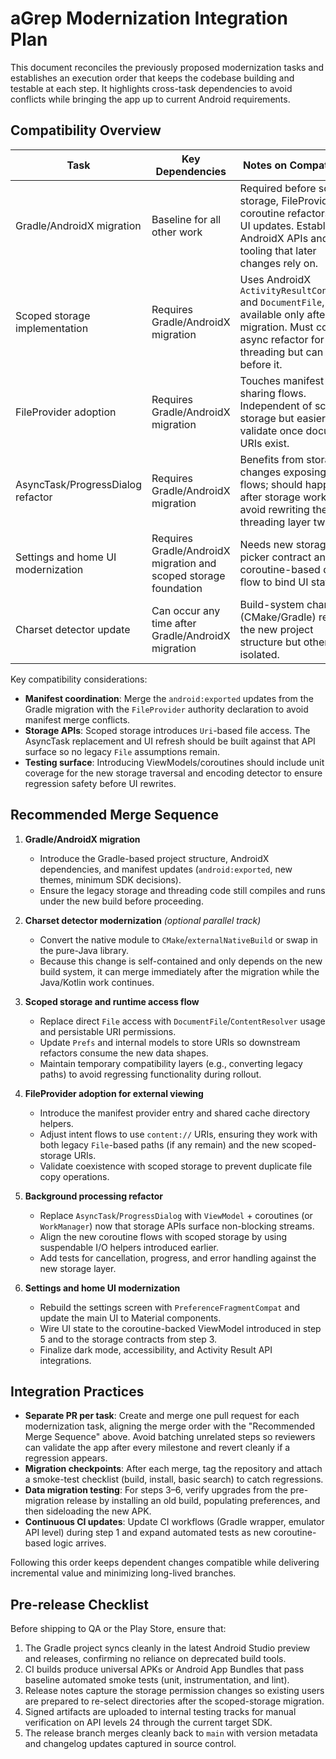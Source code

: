 # aGrep Modernization Integration Plan

This document reconciles the previously proposed modernization tasks and
establishes an execution order that keeps the codebase building and testable at
each step. It highlights cross-task dependencies to avoid conflicts while
bringing the app up to current Android requirements.

## Compatibility Overview

| Task | Key Dependencies | Notes on Compatibility |
| ---- | ---------------- | ---------------------- |
| Gradle/AndroidX migration | Baseline for all other work | Required before scoped storage, FileProvider, coroutine refactors, or UI updates. Establishes AndroidX APIs and build tooling that later changes rely on. |
| Scoped storage implementation | Requires Gradle/AndroidX migration | Uses AndroidX `ActivityResultContracts` and `DocumentFile`, available only after the migration. Must consider async refactor for clean threading but can land before it. |
| FileProvider adoption | Requires Gradle/AndroidX migration | Touches manifest and sharing flows. Independent of scoped storage but easier to validate once document URIs exist. |
| AsyncTask/ProgressDialog refactor | Requires Gradle/AndroidX migration | Benefits from storage changes exposing async flows; should happen after storage work to avoid rewriting the threading layer twice. |
| Settings and home UI modernization | Requires Gradle/AndroidX migration and scoped storage foundation | Needs new storage picker contract and coroutine-based data flow to bind UI state. |
| Charset detector update | Can occur any time after Gradle/AndroidX migration | Build-system changes (CMake/Gradle) rely on the new project structure but otherwise isolated. |

Key compatibility considerations:

* **Manifest coordination**: Merge the `android:exported` updates from the
  Gradle migration with the `FileProvider` authority declaration to avoid
  manifest merge conflicts.
* **Storage APIs**: Scoped storage introduces `Uri`-based file access. The
  AsyncTask replacement and UI refresh should be built against that API surface
  so no legacy `File` assumptions remain.
* **Testing surface**: Introducing ViewModels/coroutines should include unit
  coverage for the new storage traversal and encoding detector to ensure
  regression safety before UI rewrites.

## Recommended Merge Sequence

1. **Gradle/AndroidX migration**
   * Introduce the Gradle-based project structure, AndroidX dependencies, and
     manifest updates (`android:exported`, new themes, minimum SDK decisions).
   * Ensure the legacy storage and threading code still compiles and runs under
     the new build before proceeding.

2. **Charset detector modernization** *(optional parallel track)*
   * Convert the native module to `CMake`/`externalNativeBuild` or swap in the
     pure-Java library.
   * Because this change is self-contained and only depends on the new build
     system, it can merge immediately after the migration while the Java/Kotlin
     work continues.

3. **Scoped storage and runtime access flow**
   * Replace direct `File` access with `DocumentFile`/`ContentResolver` usage
     and persistable URI permissions.
   * Update `Prefs` and internal models to store URIs so downstream refactors
     consume the new data shapes.
   * Maintain temporary compatibility layers (e.g., converting legacy paths) to
     avoid regressing functionality during rollout.

4. **FileProvider adoption for external viewing**
   * Introduce the manifest provider entry and shared cache directory helpers.
   * Adjust intent flows to use `content://` URIs, ensuring they work with both
     legacy `File`-based paths (if any remain) and the new scoped-storage URIs.
   * Validate coexistence with scoped storage to prevent duplicate file copy
     operations.

5. **Background processing refactor**
   * Replace `AsyncTask`/`ProgressDialog` with `ViewModel` + coroutines (or
     `WorkManager`) now that storage APIs surface non-blocking streams.
   * Align the new coroutine flows with scoped storage by using suspendable I/O
     helpers introduced earlier.
   * Add tests for cancellation, progress, and error handling against the new
     storage layer.

6. **Settings and home UI modernization**
   * Rebuild the settings screen with `PreferenceFragmentCompat` and update the
     main UI to Material components.
   * Wire UI state to the coroutine-backed ViewModel introduced in step 5 and
     to the storage contracts from step 3.
   * Finalize dark mode, accessibility, and Activity Result API integrations.

## Integration Practices

* **Separate PR per task**: Create and merge one pull request for each
  modernization task, aligning the merge order with the "Recommended Merge
  Sequence" above. Avoid batching unrelated steps so reviewers can validate the
  app after every milestone and revert cleanly if a regression appears.
* **Migration checkpoints**: After each merge, tag the repository and attach a
  smoke-test checklist (build, install, basic search) to catch regressions.
* **Data migration testing**: For steps 3–6, verify upgrades from the pre-
  migration release by installing an old build, populating preferences, and then
  sideloading the new APK.
* **Continuous CI updates**: Update CI workflows (Gradle wrapper, emulator API
  level) during step 1 and expand automated tests as new coroutine-based logic
  arrives.

Following this order keeps dependent changes compatible while delivering
incremental value and minimizing long-lived branches.

## Pre-release Checklist

Before shipping to QA or the Play Store, ensure that:

1. The Gradle project syncs cleanly in the latest Android Studio preview and
   releases, confirming no reliance on deprecated build tools.
2. CI builds produce universal APKs or Android App Bundles that pass baseline
   automated smoke tests (unit, instrumentation, and lint).
3. Release notes capture the storage permission changes so existing users are
   prepared to re-select directories after the scoped-storage migration.
4. Signed artifacts are uploaded to internal testing tracks for manual
   verification on API levels 24 through the current target SDK.
5. The release branch merges cleanly back to `main` with version metadata and
   changelog updates captured in source control.
